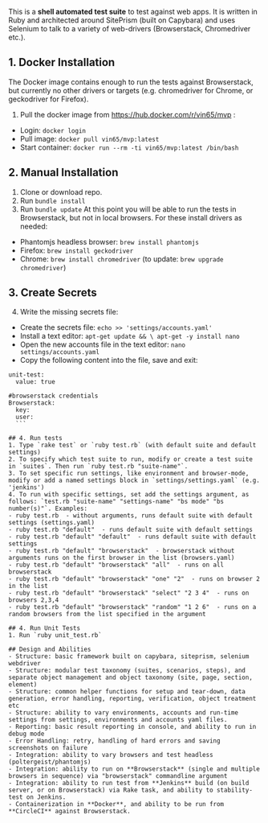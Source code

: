 This is a **shell automated test suite** to test against web apps. It is written in Ruby and architected around SitePrism (built on Capybara) and uses Selenium to talk to a variety of web-drivers (Browserstack, Chromedriver etc.).


## 1. Docker Installation
The Docker image contains enough to run the tests against Browserstack, but currently no other drivers or targets (e.g. chromedriver for Chrome, or geckodriver for Firefox).
1. Pull the docker image from https://hub.docker.com/r/vin65/mvp :
  - Login: `docker login`
  - Pull image: `docker pull vin65/mvp:latest`
  - Start container: `docker run --rm -ti vin65/mvp:latest /bin/bash`


## 2. Manual Installation
1. Clone or download repo.
2. Run `bundle install`
3. Run `bundle update`
At this point you will be able to run the tests in Browserstack, but not in local browsers. For these install drivers as needed:
- Phantomjs headless browser: `brew install phantomjs`
- Firefox: `brew install geckodriver`
- Chrome: `brew install chromedriver` (to update: `brew upgrade chromedriver`)

## 3. Create Secrets
4. Write the missing secrets file:
  - Create the secrets file: `echo >> 'settings/accounts.yaml'`
  - Install a text editor: `apt-get update && \ apt-get -y install nano`
  - Open the new accounts file in the text editor: `nano settings/accounts.yaml`
  - Copy the following content into the file, save and exit:

  ```#unit-test
  unit-test:
    value: true

  #browserstack credentials
  Browserstack:
    key:
    user:
    ```

## 4. Run tests
1. Type `rake test` or `ruby test.rb` (with default suite and default settings)
2. To specify which test suite to run, modify or create a test suite in `suites`. Then run `ruby test.rb "suite-name"`.
3. To set specific run settings, like environment and browser-mode, modify or add a named settings block in `settings/settings.yaml` (e.g. 'jenkins')
4. To run with specific settings, set add the settings argument, as follows: `test.rb "suite-name" "settings-name" "bs mode" "bs number(s)"`. Examples:
- ruby test.rb  - without arguments, runs default suite with default settings (settings.yaml)
- ruby test.rb "default"  - runs default suite with default settings
- ruby test.rb "default" "default"  - runs default suite with default settings
- ruby test.rb "default" "browserstack"  - browserstack without arguments runs on the first browser in the list (browsers.yaml)
- ruby test.rb "default" "browserstack" "all"  - runs on all browserstack
- ruby test.rb "default" "browserstack" "one" "2"  - runs on browser 2 in the list
- ruby test.rb "default" "browserstack" "select" "2 3 4"  - runs on browsers 2,3,4
- ruby test.rb "default" "browserstack" "random" "1 2 6"  - runs on a random browsers from the list specified in the argument

## 4. Run Unit Tests
1. Run `ruby unit_test.rb`

## Design and Abilities
- Structure: basic framework built on capybara, siteprism, selenium webdriver
- Structure: modular test taxonomy (suites, scenarios, steps), and separate object management and object taxonomy (site, page, section, element)
- Structure: common helper functions for setup and tear-down, data generation, error handling, reporting, verification, object treatment etc
- Structure: ability to vary environments, accounts and run-time settings from settings, environments and accounts yaml files.
- Reporting: basic result reporting in console, and ability to run in debug mode
- Error Handling: retry, handling of hard errors and saving screenshots on failure
- Integration: ability to vary browsers and test headless (poltergeist/phantomjs)
- Integration: ability to run on **Browserstack** (single and multiple browsers in sequence) via "browserstack" commandline argument
- Integration: ability to run test from **Jenkins** build (on build server, or on Browserstack) via Rake task, and ability to stability-test on Jenkins.
- Containerization in **Docker**, and ability to be run from **CircleCI** against Browserstack.
